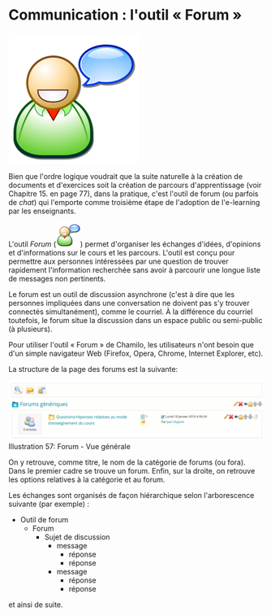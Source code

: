 # Communication : l'outil « Forum »

![](../../.gitbook/assets/image292%20%281%29.svg)

Bien que l'ordre logique voudrait que la suite naturelle à la création de documents et d'exercices soit la création de parcours d'apprentissage \(voir Chapitre 15. en page 77\), dans la pratique, c'est l'outil de forum \(ou parfois de _chat_\) qui l'emporte comme troisième étape de l'adoption de l'e-learning par les enseignants.

L'outil _Forum_ \(![](../../.gitbook/assets/image76%20%281%29.png)\) permet d'organiser les échanges d'idées, d'opinions et d'informations sur le cours et les parcours. L'outil est conçu pour permettre aux personnes intéressées par une question de trouver rapidement l'information recherchée sans avoir à parcourir une longue liste de messages non pertinents.

Le forum est un outil de discussion asynchrone \(c'est à dire que les personnes impliquées dans une conversation ne doivent pas s'y trouver connectés simultanément\), comme le courriel. À la différence du courriel toutefois, le forum situe la discussion dans un espace public ou semi-public \(à plusieurs\).

Pour utiliser l'outil « Forum » de Chamilo, les utilisateurs n'ont besoin que d'un simple navigateur Web \(Firefox, Opera, Chrome, Internet Explorer, etc\).

La structure de la page des forums est la suivante:

![](../../.gitbook/assets/image77%20%281%29.png)Illustration 57: Forum - Vue générale

On y retrouve, comme titre, le nom de la catégorie de forums \(ou fora\). Dans le premier cadre se trouve un forum. Enfin, sur la droite, on retrouve les options relatives à la catégorie et au forum.

Les échanges sont organisés de façon hiérarchique selon l'arborescence suivante \(par exemple\) :

* Outil de forum
  * Forum
    * Sujet de discussion
      * message
        * réponse
        * réponse
      * message
        * réponse
        * réponse

et ainsi de suite.


